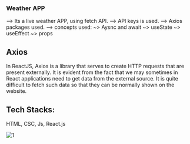 ### Weather APP
--> Its a live weather APP, using fetch API.
--> API keys is used.
--> Axios packages used.
--> concepts used: 
       ~> Aysnc and await
       ~> useState
       ~> useEffect
       ~> props

## Axios
In ReactJS, Axios is a library that serves to create HTTP requests that are present externally. It is evident from the fact that we may sometimes in React applications need to get data from the external source. It is quite difficult to fetch such data so that they can be normally shown on the website.

## Tech Stacks:
HTML, CSC, Js, React.js


![1](https://user-images.githubusercontent.com/98590771/175605626-11b44100-0e26-46ce-afdd-664d28e70cf1.png)
